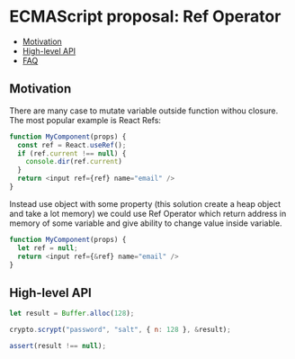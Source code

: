 # ECMAScript proposal: Ref Operator
- [Motivation](#motivation)
- [High-level API](#high-level-api)
- [FAQ](#faq)

## Motivation

There are many case to mutate variable outside function withou closure.
The most popular example is React Refs:

```js
function MyComponent(props) {
  const ref = React.useRef();
  if (ref.current !== null) {
    console.dir(ref.current)
  }
  return <input ref={ref} name="email" />
}

```

Instead use object with some property (this solution create a heap object and take a lot memory) we could use Ref Operator which return address in memory of some variable and give ability to change value inside variable.

```js
function MyComponent(props) {
  let ref = null;
  return <input ref={&ref} name="email" />
}
```

## High-level API

```js
let result = Buffer.alloc(128);

crypto.scrypt("password", "salt", { n: 128 }, &result);

assert(result !== null);
```
